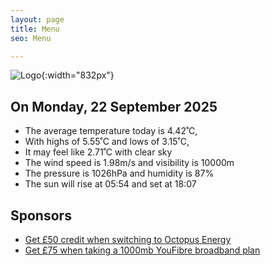 ```yaml
---
layout: page
title: Menu
seo: Menu

---
```


![Logo](/images/logo.jpg){:width="832px"}

<!-- weather_marker starts -->
## On Monday, 22 September 2025

- The average temperature today is 4.42˚C,
- With highs of 5.55˚C and lows of 3.15˚C,
- It may feel like 2.71˚C with clear sky
- The wind speed is 1.98m/s and visibility is 10000m
- The pressure is 1026hPa and humidity is 87%
- The sun will rise at 05:54 and set at 18:07

<!-- weather_marker ends -->

## Sponsors

- [Get £50 credit when switching to Octopus Energy](https://bit.ly/3oD1nnS)
- [Get £75 when taking a 1000mb YouFibre broadband plan](https://aklam.io/91zWhU?)
